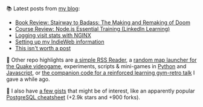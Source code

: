 
📚 Latest posts from <a href="https://blog.kartones.net/">my blog</a>:

<!--START_SECTION:blogposts-->
* [Book Review: Stairway to Badass: The Making and Remaking of Doom](https:&#x2F;&#x2F;blog.kartones.net&#x2F;post&#x2F;book-review-stairway-to-badass-making-and-remaking-of-doom&#x2F;)
* [Course Review: Node.js Essential Training (LinkedIn Learning)](https:&#x2F;&#x2F;blog.kartones.net&#x2F;post&#x2F;course-review-nodejs-essential-training-linkedin-learning&#x2F;)
* [Logging visit stats with NGINX](https:&#x2F;&#x2F;blog.kartones.net&#x2F;post&#x2F;logging-visit-stats-with-nginx&#x2F;)
* [Setting up my IndieWeb information](https:&#x2F;&#x2F;blog.kartones.net&#x2F;post&#x2F;setting-up-my-indieweb-information&#x2F;)
* [This isn&#39;t worth a post](https:&#x2F;&#x2F;blog.kartones.net&#x2F;post&#x2F;this-isnt-worth-a-post&#x2F;)
<!--END_SECTION:blogposts-->


📌 Other repo highlights are [a simple RSS Reader](https://github.com/Kartones/pbrr), a [random map launcher for the Quake videogame](https://github.com/Kartones/quaddicted-random-map), experiments, scripts & mini-games in [Python](https://github.com/Kartones/python) and [Javascript](https://github.com/Kartones/JSAssorted), or [the companion code for a reinforced learning gym-retro talk](https://github.com/Kartones/mindcamp-x-gym-retro) I gave a while ago.

📝 I also have [a few gists](https://gist.github.com/Kartones?direction=desc&sort=updated) that might be of interest, like an apparently popular [PostgreSQL cheatsheet](https://gist.github.com/Kartones/dd3ff5ec5ea238d4c546) (+2.9k stars and +900 forks).

